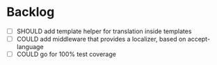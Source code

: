 # Backlog
- [ ] SHOULD add template helper for translation inside templates
- [ ] COULD add middleware that provides a localizer, based on accept-language
- [ ] COULD go for 100% test coverage